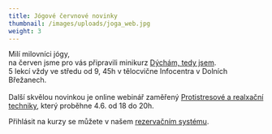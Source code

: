 ```yaml
---
title: Jógové červnové novinky
thumbnail: /images/uploads/joga_web.jpg
weight: 3
---
```

Milí milovníci jógy,\
na červen jsme pro vás připravili minikurz [Dýchám, tedy jsem](https://www.vigvam-db.cz/dospeli/kurzy-a-akce/). \
5 lekcí vždy ve středu  od 9, 45h v tělocvične Infocentra v Dolních Břežanech.\
\
Další skvělou novinkou je online webinář zaměřený [Protistresové a realxační techniky](https://www.vigvam-db.cz/dospeli/kurzy-a-akce/), který proběhne 4.6. od 18 do 20h.

Přihlásit na kurzy se můžete v našem [rezervačním systému](https://vigvam.webooker.eu/Courses?semesterID=10547).